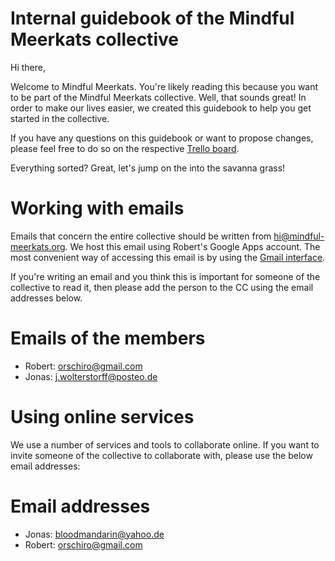 Internal guidebook of the Mindful Meerkats collective
=======

Hi there,

Welcome to Mindful Meerkats. You're likely reading this because you want to be part of the Mindful Meerkats collective. Well, that sounds great! In order to make our lives easier, we created this guidebook to help you get started in the collective.

If you have any questions on this guidebook or want to propose changes, please feel free to do so on the respective [Trello board](https://trello.com/c/564R169i/61-mindful-meerkats-guidebook-of-the-collective).

Everything sorted? Great, let's jump on the into the savanna grass!

# Working with emails
Emails that concern the entire collective should be written from hi@mindful-meerkats.org. We host this email using Robert's Google Apps account. The most convenient way of accessing this email is by using the [Gmail interface](https://mail.google.com/mail/u/1/#inbox).

If you're writing an email and you think this is important for someone of the collective to read it, then please add the person to the CC using the email addresses below.

# Emails of the members

* Robert: orschiro@gmail.com
* Jonas: j.wolterstorff@posteo.de


# Using online services

We use a number of services and tools to collaborate online. If you want to invite someone of the collective to collaborate with, please use the below email addresses:

# Email addresses

* Jonas: bloodmandarin@yahoo.de
* Robert: orschiro@gmail.com
